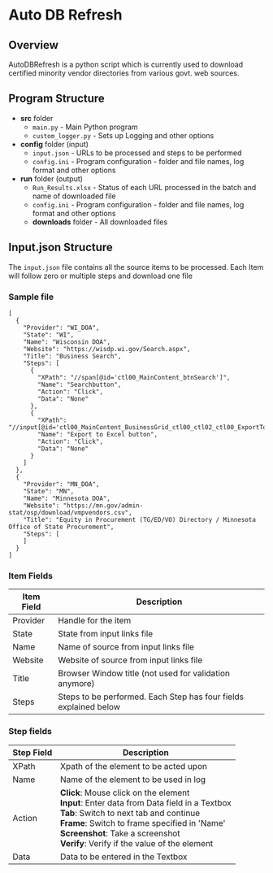 # Auto DB Refresh
## Overview
AutoDBRefresh is a python script which is currently used to download certified minority vendor directories from various govt. web sources.
## Program Structure
 - **src** folder
   - `main.py` - Main Python program
   - `custom_logger.py`  - Sets up Logging and other options
 - **config** folder (input)
   - `input.json` - URLs to be processed and steps to be performed
   - `config.ini` - Program configuration - folder and file names, log format and other options
 - **run** folder (output)
   - `Run_Results.xlsx` - Status of each URL processed in the batch and name of downloaded file
   - `config.ini` - Program configuration - folder and file names, log format and other options
   - **downloads** folder - All downloaded files
## Input.json Structure
The `input.json` file contains all the source items to be processed. Each Item will follow zero or multiple steps and download one file
### Sample file
~~~
[
  {
    "Provider": "WI_DOA",
	"State": "WI",
    "Name": "Wisconsin DOA",
    "Website": "https://wisdp.wi.gov/Search.aspx",
    "Title": "Business Search",
    "Steps": [
      {
        "XPath": "//span[@id='ctl00_MainContent_btnSearch']",
        "Name": "Searchbutton",
        "Action": "Click",
        "Data": "None"
      },
      {
        "XPath": "//input[@id='ctl00_MainContent_BusinessGrid_ctl00_ctl02_ctl00_ExportToExcelButton']",
        "Name": "Export to Excel button",
        "Action": "Click",
        "Data": "None"
      }
    ]
  },
  {
    "Provider": "MN_DOA",
	"State": "MN",
    "Name": "Minnesota DOA",
    "Website": "https://mn.gov/admin-stat/osp/download/vmpvendors.csv",
    "Title": "Equity in Procurement (TG/ED/VO) Directory / Minnesota Office of State Procurement",
    "Steps": [
    ]
  }
]
~~~
### Item Fields
|Item Field|Description|
|-|-|
|Provider|Handle for the item|
|State|State from input links file|
|Name|Name of source from input links file|
|Website|Website of source from input links file|
|Title|Browser Window title (not used for validation anymore)|
|Steps|Steps to be performed. Each Step has four fields explained below|
### Step fields
|Step Field|Description|
|-|-|
|XPath|Xpath of the element to be acted upon|
|Name|Name of the element to be used in log|
|Action| **Click**: Mouse click on the element <br> **Input**: Enter data from Data field in a Textbox <br> **Tab**: Switch to next tab and continue <br> **Frame**: Switch to frame specified in 'Name' <br> **Screenshot**: Take a screenshot <br> **Verify**: Verify if the value of the element|
|Data|Data to be entered in the Textbox|


